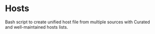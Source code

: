 # Hosts
Bash script to create unified host file from multiple sources with Curated and well-maintained hosts lists.
